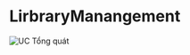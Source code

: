 # LirbraryManangement
![UC Tổng quát](https://github.com/Nhung626/LirbraryManangement/assets/83991398/11a64bbb-0034-4ff1-9a6f-6de7319847bf)
